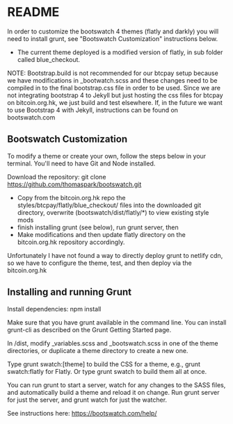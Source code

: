 # README

In order to customize the bootswatch 4 themes (flatly and darkly) you will need to install grunt, see "Bootswatch Customization" instructions below. 

* The current theme deployed is a modified version of flatly, in sub folder called blue_checkout.

NOTE: Bootstrap.build is not recommended for our btcpay setup because we have modifications in _bootwatch.scss and these changes need to be compiled in to the final bootstrap.css file in order to be used. Since we are not integrating bootstrap 4 to Jekyll but just hosting the css files for btcpay on bitcoin.org.hk, we just build and test elsewhere. If, in the future we want to use Bootstrap 4 with Jekyll, instructions can be found on bootswatch.com

## Bootswatch Customization

To modify a theme or create your own, follow the steps below in your terminal.
You'll need to have Git and Node installed.

Download the repository: git clone https://github.com/thomaspark/bootswatch.git

* Copy from the bitcoin.org.hk repo the styles/btcpay/flatly/blue_checkout/ files into the downloaded git directory, overwrite (bootswatch/dist/flatly/*) to view existing style mods
* finish installing grunt (see below), run grunt server, then
* Make modifications and then update flatly directory on the bitcoin.org.hk repository accordingly. 

Unfortunately I have not found a way to directly deploy grunt to netlify cdn, so we have to configure the theme, test, and then deploy via the bitcoin.org.hk 

## Installing and running Grunt

Install dependencies: npm install

Make sure that you have grunt available in the command line. You can install grunt-cli as described on the Grunt Getting Started page.

In /dist, modify _variables.scss and _bootswatch.scss in one of the theme directories, or duplicate a theme directory to create a new one.

Type grunt swatch:[theme] to build the CSS for a theme, e.g., grunt swatch:flatly for Flatly. Or type grunt swatch to build them all at once.

You can run grunt to start a server, watch for any changes to the SASS files, and automatically build a theme and reload it on change. Run grunt server for just the server, and grunt watch for just the watcher.

See instructions here: https://bootswatch.com/help/
